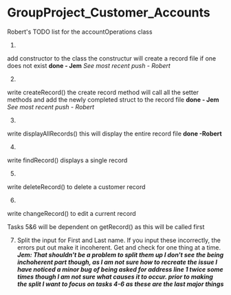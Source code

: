 # GroupProject_Customer_Accounts
Robert's TODO list for the accountOperations class

1)
add constructor to the class
the constructur will create a record file if one does not exist
<strong>done - Jem</strong> <em>See most recent push - Robert</em>

2)
write createRecord() 
the create record method will call all the setter methods and add the newly completed
struct to the record file
<strong>done - Jem</strong> <em>See most recent push - Robert</em>

3)
write displayAllRecords() 
this will display the entire record file <strong>done -Robert</strong>

4)
write findRecord()
displays a single record

5)
write deleteRecord()
to delete a customer record

6)
write  changeRecord()
to edit a current record

Tasks 5&6 will be dependent on getRecord() as this will be called first 

7) Split the input for First and Last name.  If you input these incorrectly, the errors put out make it incoherent.  Get and check for one thing at a time.
<em><strong>Jem: That shouldn't be a problem to split them up I don't see the being inchoherent part though, as I am not sure how to recreate the issue I have noticed a minor bug of being asked for address line 1 twice some times though I am not sure what causes it to occur. prior to making the split I want to focus on tasks 4-6 as these are the last major things</strong></em>
